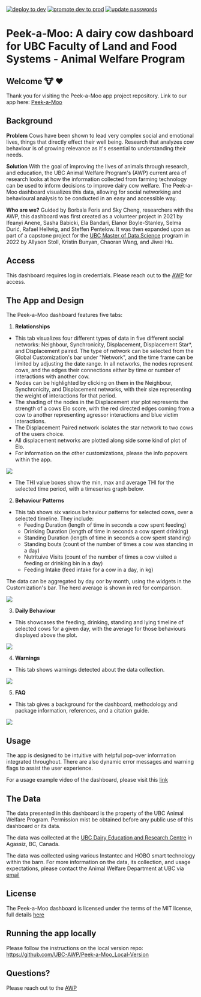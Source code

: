<!-- badges: start -->
[![deploy to dev](https://github.com/UBC-AWP/Peek-a-Moo/actions/workflows/deploy.yml/badge.svg)](https://github.com/UBC-AWP/Peek-a-Moo/actions/workflows/deploy.yml) [![promote dev to prod](https://github.com/UBC-AWP/Peek-a-Moo/actions/workflows/prod-release.yml/badge.svg)](https://github.com/UBC-AWP/Peek-a-Moo/actions/workflows/prod-release.yml) [![update passwords](https://github.com/UBC-AWP/Peek-a-Moo/actions/workflows/update-passwords.yml/badge.svg)](https://github.com/UBC-AWP/Peek-a-Moo/actions/workflows/update-passwords.yml)
<!-- badges: end -->
# Peek-a-Moo: A dairy cow dashboard for UBC Faculty of Land and Food Systems - Animal Welfare Program

## Welcome :cow: :heart:

Thank you for visiting the Peek-a-Moo app project repository. Link to our app here: [Peek-a-Moo](https://peek-a-moo.herokuapp.com/)

## Background
**Problem**
Cows have been shown to lead very complex social and emotional lives, things that directly effect their well being. Research that analyzes cow behaviour is of growing relevance as it's essential to understanding their needs. 

**Solution**
With the goal of improving the lives of animals through research, and education, the UBC Animal Welfare Program's (AWP) current area of research looks at how the information collected from farming technology can be used to inform decisions to improve dairy cow welfare. The Peek-a-Moo dashboard visualizes this data, allowing for social networking and behavioural analysis to be conducted in an easy and accessible way. 

**Who are we?**
Guided by Borbala Foris and Sky Cheng, researchers with the AWP, this dashboard was first created as a volunteer project in 2021 by Ifeanyi Anene, Sasha Babicki, Ela Bandari, Elanor Boyle-Stanley, Selma Durić, Rafael Hellwig, and Steffen Pentelow. It was then expanded upon as part of a capstone project for the [UBC Master of Data Science](https://masterdatascience.ubc.ca/) program in 2022 by Allyson Stoll, Kristin Bunyan, Chaoran Wang, and Jiwei Hu.

## Access

This dashboard requires log in credentials. Please reach out to the [AWP](https://awp.landfood.ubc.ca/) for access.

## The App and Design

The Peek-a-Moo dashboard features five tabs:

1. **Relationships**
  - This tab visualizes four different types of data in five different social networks: Neighbour, Synchronicity, Displacement, Displacement Star*, and Displacement paired. The type of network can be selected from the Global Customization's bar under "Network", and the time frame can be limited by adjusting the date range. In all networks, the nodes represent cows, and the edges their connections either by time or number of interactions with another cow.
  - Nodes can be highlighted by clicking on them in the Neighbour, Synchronicity, and Displacement networks, with their size representing the weight of interactions for that period.
  - The shading of the nodes in the Displacement star plot represents the strength of a cows Elo score, with the red directed edges coming from a cow to another representing agressor interactions and blue victim interactions.
  - The Displacement Paired network isolates the star network to two cows of the users choice.
  - All displacement networks are plotted along side some kind of plot of Elo.
  - For information on the other customizations, please the info popovers within the app.
  
![](docs/usage_examples/gifs/networks.gif)
  
  - The THI value boxes show the min, max and average THI for the selected time period, with a timeseries graph below.

2. **Behaviour Patterns**
- This tab shows six various behaviour patterns for selected cows, over a selected timeline. They include:
  - Feeding Duration (length of time in seconds a cow spent feeding)
  - Drinking Duration (length of time in seconds a cow spent drinking)
  - Standing Duration (length of time in seconds a cow spent standing)
  - Standing bouts (count of the number of times a cow was standing in a day)
  - Nutrituive Visits (count of the number of times a cow visited a feeding or drinking bin in a day)
  - Feeding Intake (feed intake for a cow in a day, in kg)

The data can be aggregated by day oor by month, using the widgets in the Customization's bar. The herd average is shown in red for comparison.

![](docs/usage_examples/gifs/behaviour.gif)

3. **Daily Behaviour**
- This showcases the feeding, drinking, standing and lying timeline of selected cows for a given day, with the average for those behaviours displayed above the plot.

![](docs/usage_examples/gifs/daily_behaviour.gif)

4. **Warnings**
- This tab shows warnings detected about the data collection.

![](docs/usage_examples/gifs/warnings.gif)

5. **FAQ**
- This tab gives a background for the dashboard, methodology and package information, references, and a citation guide.

![](docs/usage_examples/gifs/FAQ.gif)
## Usage

The app is designed to be intuitive with helpful pop-over information integrated throughout. There are also dynamic error messages and warning flags to assist the user experience.

For a usage example video of the dashboard, please visit this [link](https://www.youtube.com/watch?v=m35yaKY-6vw)

## The Data

The data presented in this dashboard is the property of the UBC Animal Welfare Program. Permission mist be obtained before any public use of this dashboard or its data. 

The data was collected at the [UBC Dairy Education and Research Centre](https://dairycentre.landfood.ubc.ca/) in Agassiz, BC, Canada.

The data was collected using various Instantec and HOBO smart technology within the barn. For more information on the data, its collection, and usage expectations, please contact the Animal Welfare Department at UBC via [email](mailto:animalwelfare@ubc.ca)

## License

The Peek-a-Moo dashboard is licensed under the terms of the MIT license, full details [here](https://github.com/UBC-AWP/Peek-a-Moo/blob/main/LICENSE)

## Running the app locally

Please follow the instructions on the local version repo: https://github.com/UBC-AWP/Peek-a-Moo_Local-Version

## Questions?

Please reach out to the [AWP](mailto:animalwelfare@ubc.ca)
